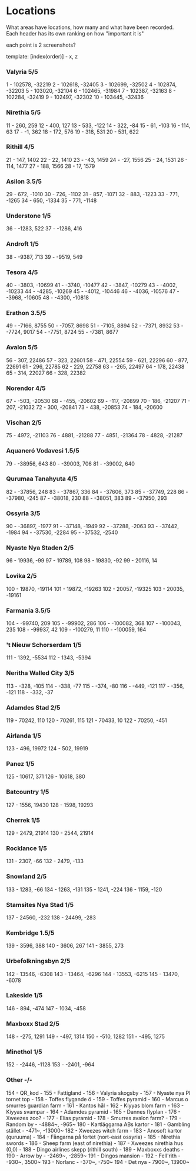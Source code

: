 # Locations

What areas have locations, how many and what have been recorded.  
Each header has its own ranking on how "important it is"

each point is 2 screenshots?

template:
[index(order)] - x, z

### Valyria 5/5
1 - 102578, -32219
2 - 102618, -32405
3 - 102699, -32502
4 - 102874, -32203
5 - 103020, -32104
6 - 102465, -31984
7 - 102387, -32163
8 - 102284, -32419
9 - 102497, -32302
10 - 103445, -32436


### Nirethia 5/5
11 - 260, 259
12 - 400, 127
13 - 533, -122
14 - 322, -84
15 - 61, -103
16 - 114, 63
17 - -1, 362
18 - 172, 576
19 - 318, 531
20 - 531, 622


### Rithill 4/5
21 - 147, 1402
22 - 22, 1410
23 - -43, 1459
24 - -27, 1556
25 - 24, 1531
26 - 114, 1477
27 - 188, 1566
28 - 17, 1579


### Asilon 3.5/5
29 - 672, -1010
30 - 726, -1102
31 - 857, -1071
32 - 883, -1223
33 - 771, -1265
34 - 650, -1334
35 - 771, -1148


### Understone 1/5
36 - -1283, 522
37 - -1286, 416


### Androft 1/5
38 - -9387, 713
39 - -9519, 549


### Tesora 4/5
40 - -3803, -10699
41 - -3740, -10477
42 - -3847, -10279
43 - -4002, -10233
44 - -4285, -10269
45 - -4012, -10446
46 - -4036, -10576
47 - -3968, -10605
48 - -4300, -10818


### Erathon 3.5/5
49 - -7166, 8755
50 - -7057, 8698
51 - -7105, 8894
52 - -7371, 8932
53 - -7724, 9017
54 - -7751, 8724
55 - -7381, 8677


### Avalon 5/5
56 - 307, 22486
57 - 323, 22601
58 - 471, 22554
59 - 621, 22296
60 - 877, 22691
61 - 296, 22785
62 - 229, 22758
63 - -265, 22497
64 - 178, 22438
65 - 314, 22027
66 - 328, 22382


### Norendor 4/5
67 - -503, -20530
68 - -455, -20602
69 - -117, -20899
70 - 186, -21207
71 - 207, -21032
72 - 300, -20841
73 - 438, -20853
74 - 184, -20600


### Vischan 2/5
75 - 4972, -21103
76 - 4881, -21288
77 - 4851, -21364
78 - 4828, -21287


### Aquaneró Vodavesi 1.5/5
79 - -38956, 643
80 - -39003, 706
81 - -39002, 640


### Qurumaa Tanahyuta 4/5
82 - -37856, 248
83 - -37867, 336
84 - -37606, 373
85 - -37749, 228
86 - -37980, -245
87 - -38018, 230
88 - -38051, 383
89 - -37950, 293


### Ossyria 3/5
90 - -36897, -1977
91 - -37148, -1949
92 - -37288, -2063
93 - -37442, -1984
94 - -37530, -2284
95 - -37532, -2540


### Nyaste Nya Staden 2/5
96 - 19936, -99
97 - 19789, 108
98 - 19830, -92
99 - 20116, 14


### Lovika 2/5
100 - 19870, -19114
101 - 19872, -19263
102 - 20057, -19325
103 - 20035, -19161

### Farmania 3.5/5
104 - -99740, 209
105 - -99902, 286
106 - -100082, 368
107 - -100043, 235
108 - -99937, 42
109 - -100279, 11
110 - -100059, 164


### 't Nieuw Schorserdam 1/5
111 - 1392, -5534
112 - 1343, -5394


### Neritha Walled City 3/5
113 - -328, -105
114 - -338, -77
115 - -374, -80
116 - -449, -121
117 - -356, -121
118 - -332, -37


### Adamdes Stad 2/5
119 - 70242, 110
120 - 70261, 115
121 - 70433, 10
122 - 70250, -451


### Airlanda 1/5
123 - 496, 19972
124 - 502, 19919


### Panez 1/5
125 - 10617, 371
126 - 10618, 380


### Batcountry 1/5
127 - 1556, 19430
128 - 1598, 19293


### Cherrek 1/5
129 - 2479, 21914
130 - 2544, 21914


### Rocklance 1/5
131 - 2307, -66
132 - 2479, -133


### Snowland 2/5
133 - 1283, -66
134 - 1263, -131
135 - 1241, -224
136 - 1159, -120


### Stamsites Nya Stad 1/5
137 - 24560, -232
138 - 24499, -283


### Kembridge 1.5/5
139 - 3596, 388
140 - 3606, 267
141 - 3855, 273


### Urbefolkningsbyn 2/5
142 - 13546, -6308
143 - 13464, -6296
144 - 13553, -6215
145 - 13470, -6078


### Lakeside 1/5
146 - 894, -474
147 - 1034, -458


### Maxboxx Stad 2/5
148 - -275, 1291
149 - -497, 1314
150 - -510, 1282
151 - -495, 1275


### Minethol 1/5
152 - -2446, -1128
153 - -2401, -964


### Other -/-
154 - QR_kod - 
155 - Fattigland - 
156 - Valyria skogsby -
157 - Nyaste nya PI tornet top - 
158 - Toffes flygande ö - 
159 - Toffes pyramid - 
160 - Marcus o smurres guardian farm - 
161 - Kantos hål -
162 - Kiyyas blom farm - 
163 - Kiyyas svampar - 
164 - Adamdes pyramid - 
165 - Dannes flyplan - 
176 - Xweezes zoo? - 
177 - Elias pyramid - 
178 - Smurres avalon farm? - 
179 - Random by - -4884~, -965~
180 - Kartläggarna ABs kartor - 
181 - Gambling stället - -471~, -13000~
182 - Xweezes witch farm - 
183 - Anosoft kartor (quruuma) - 
184 - Fångarna på fortet (nort-east ossyria) -
185 - Nirethia swords - 
186 - Sheep farm (east of nirethia) - 
187 - Xweezes nirethia hus (0,0) - 
188 - Dingo airlines skepp (rithill south) - 
189 - Maxboxxs deaths - 
190 - Arrow by - -2469~, -2859~
191 - Dingos mansion - 
192 - Fell'rith - -930~, 3500~
193 - Norlanc - -370~, -750~
194 - Det nya - 7900~, 13900~
